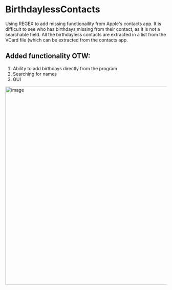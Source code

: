 # BirthdaylessContacts
Using REGEX to add missing functionaility from Apple's contacts app.
It is difficult to see who has birthdays missing from their contact, as it is not a searchable field. 
All the birthdayless contacts are extracted in a list from the VCard file (which can be extracted from the contacts app.
## Added functionality OTW:
1. Ability to add birthdays directly from the program
2. Searching for names
3. GUI
<img width="619" alt="image" src="https://github.com/aarianmm/BirthdaylessContacts/assets/114620482/a52ce780-51fd-4ab7-b140-9f8812043860">

